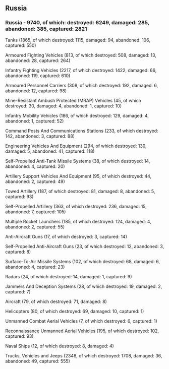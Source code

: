 
 
 ## Russia
 
 ### Russia - 9740, of which: destroyed: 6249, damaged: 285, abandoned: 385, captured: 2821

 

 

 Tanks (1865, of which destroyed: 1115, damaged: 94, abandoned: 106, captured: 550)

 Armoured Fighting Vehicles (813, of which destroyed: 508, damaged: 13, abandoned: 28, captured: 264)

 Infantry Fighting Vehicles (2217, of which destroyed: 1422, damaged: 66, abandoned: 119, captured: 610)

 Armoured Personnel Carriers (308, of which destroyed: 192, damaged: 6, abandoned: 12, captured: 98)

 Mine-Resistant Ambush Protected (MRAP) Vehicles (45, of which destroyed: 30, damaged: 4, abandoned: 1, captured: 10)

 Infantry Mobility Vehicles (186, of which destroyed: 129, damaged: 4, abandoned: 1, captured: 52)

 Command Posts And Communications Stations (233, of which destroyed: 142, abandoned: 3, captured: 88)

 Engineering Vehicles And Equipment (294, of which destroyed: 130, damaged: 5, abandoned: 41, captured: 118)

 Self-Propelled Anti-Tank Missile Systems (38, of which destroyed: 14, abandoned: 4, captured: 20)

 Artillery Support Vehicles And Equipment (95, of which destroyed: 44, abandoned: 2, captured: 49)

 Towed Artillery (187, of which destroyed: 81, damaged: 8, abandoned: 5, captured: 93)

 Self-Propelled Artillery (363, of which destroyed: 236, damaged: 15, abandoned: 7, captured: 105)

 Multiple Rocket Launchers (185, of which destroyed: 124, damaged: 4, abandoned: 2, captured: 55)

 Anti-Aircraft Guns (17, of which destroyed: 3, captured: 14)

 Self-Propelled Anti-Aircraft Guns (23, of which destroyed: 12, abandoned: 3, captured: 8)

 Surface-To-Air Missile Systems (102, of which destroyed: 68, damaged: 6, abandoned: 4, captured: 23)

 Radars (24, of which destroyed: 14, damaged: 1, captured: 9)

 Jammers And Deception Systems (28, of which destroyed: 19, damaged: 2, captured: 7)

 Aircraft (79, of which destroyed: 71, damaged: 8)

 Helicopters (80, of which destroyed: 69, damaged: 10, captured: 1)

 Unmanned Combat Aerial Vehicles (7, of which destroyed: 6, captured: 1)

 Reconnaissance Unmanned Aerial Vehicles (195, of which destroyed: 102, captured: 93)

 Naval Ships (12, of which destroyed: 8, damaged: 4)

 Trucks, Vehicles and Jeeps (2348, of which destroyed: 1708, damaged: 36, abandoned: 49, captured: 555)

